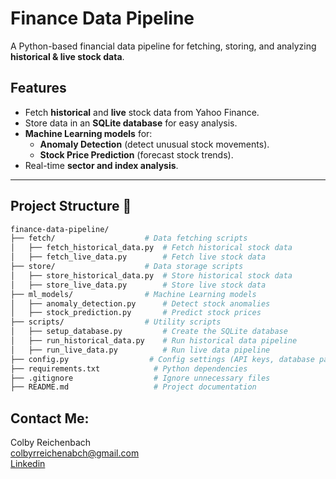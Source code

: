 # Finance Data Pipeline

A Python-based financial data pipeline for fetching, storing, and analyzing **historical & live stock data**.

## Features 
- Fetch **historical** and **live** stock data from Yahoo Finance.
- Store data in an **SQLite database** for easy analysis.
- **Machine Learning models** for:
  - **Anomaly Detection** (detect unusual stock movements).
  - **Stock Price Prediction** (forecast stock trends).
- Real-time **sector and index analysis**.

---

## Project Structure 📂

```bash
finance-data-pipeline/
├── fetch/                    # Data fetching scripts
│   ├── fetch_historical_data.py  # Fetch historical stock data
│   ├── fetch_live_data.py        # Fetch live stock data
├── store/                    # Data storage scripts
│   ├── store_historical_data.py  # Store historical stock data
│   ├── store_live_data.py        # Store live stock data
├── ml_models/                # Machine Learning models
│   ├── anomaly_detection.py      # Detect stock anomalies
│   ├── stock_prediction.py       # Predict stock prices
├── scripts/                  # Utility scripts
│   ├── setup_database.py         # Create the SQLite database
│   ├── run_historical_data.py    # Run historical data pipeline
│   ├── run_live_data.py          # Run live data pipeline
├── config.py                  # Config settings (API keys, database paths)
├── requirements.txt            # Python dependencies
├── .gitignore                  # Ignore unnecessary files
├── README.md                   # Project documentation
```
## **Contact Me:**  
Colby Reichenbach  
[colbyrreichenabch@gmail.com](mailto:colbyrreichenbach@gmail.com)  
[Linkedin](https://www.linkedin.com/in/colby-reichenbach/)  

